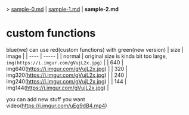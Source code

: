 \> [sample-0.md](sample-0.md.html) | [sample-1.md](sample-1.md.html) | **sample-2.md**
# custom functions
blue(we) can use red(custom functions) with green(new version)
| size | image |
| ---- | ----- |
| normal | original size is kinda bit too large, `img(https://i.imgur.com/gVujL2x.jpg)` |
| 640 | img640(https://i.imgur.com/gVujL2x.jpg) |
| 320 | img320(https://i.imgur.com/gVujL2x.jpg) |
| 240 | img240(https://i.imgur.com/gVujL2x.jpg) |
| 144 | img144(https://i.imgur.com/gVujL2x.jpg) |

you can add new stuff you want<br>
video(https://i.imgur.com/uEg9dB4.mp4)
